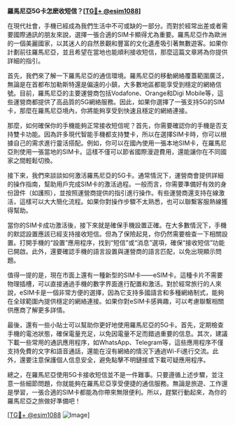 **羅馬尼亞5G卡怎麽收短信？[[TG💪+ @esim1088](https://t.me/s/esim1088)]**

在現代社會，手機已經成為我們生活中不可或缺的一部分。而對於經常出差或者需要國際通訊的朋友來說，選擇一張合適的SIM卡顯得尤為重要。羅馬尼亞作為歐洲的一個美麗國家，以其迷人的自然景觀和豐富的文化遺產吸引著無數遊客。如果你計劃前往羅馬尼亞，並且希望在當地也能順利接收短信，那麼這篇文章將為你提供詳細的指引。

首先，我們來了解一下羅馬尼亞的通信環境。羅馬尼亞的移動網絡覆蓋範圍廣泛，無論是在首都布加勒斯特還是偏遠的小鎮，大多數地區都能享受到穩定的網絡信號。目前，羅馬尼亞的主要運營商包括Vodafone、Orange和Digi Mobile等，這些運營商都提供了高品質的5G網絡服務。因此，如果你選擇了一張支持5G的SIM卡，那麼在羅馬尼亞境內，你將能夠享受到快速且穩定的網絡連接。

那麼，如何確保你的手機能夠正常接收短信呢？首先，你需要確認你的手機是否支持雙卡功能。因為許多現代智能手機都支持雙卡，所以在選擇SIM卡時，你可以根據自己的需求進行靈活搭配。例如，你可以在國內使用一張本地SIM卡，在羅馬尼亞則使用一張當地的SIM卡。這樣不僅可以節省國際漫遊費用，還能讓你在不同國家之間輕鬆切換。

接下來，我們來談談如何激活羅馬尼亞的5G卡。通常情況下，運營商會提供詳細的操作指南，幫助用戶完成SIM卡的激活過程。一般而言，你需要準備好有效的身份證件（如護照），並按照運營商提供的指引進行操作。有些運營商還支持在線激活，這樣可以大大簡化流程。如果你對操作步驟不太熟悉，也可以聯繫客服熱線獲得幫助。

當你的SIM卡成功激活後，接下來就是確保手機設置正確。在大多數情況下，手機的默認設置應該已經支持接收短信。但為了保險起見，你仍然需要檢查一下相關設置。打開手機的“設置”應用程序，找到“短信”或“消息”選項，確保“接收短信”功能已開啟。此外，還要確認手機的語言設置與運營商的語言匹配，以免出現顯示問題。

值得一提的是，現在市面上還有一種新型的SIM卡——eSIM卡。這種卡片不需要物理插槽，可以直接通過手機的數字界面進行配置和激活。對於經常旅行的人來說，eSIM卡是一個非常方便的選擇，因為它支持多國語言和多種網絡制式，能夠在全球範圍內提供穩定的網絡連接。如果你對eSIM卡感興趣，可以考慮聯繫相關供應商了解更多詳情。

最後，還有一些小貼士可以幫助你更好地使用羅馬尼亞的5G卡。首先，定期檢查手機的電池狀態，確保電量充足，以免因電量不足而錯過重要的信息。其次，建議下載一些常用的通訊應用程序，如WhatsApp、Telegram等，這些應用程序不僅支持免費的文字和語音通話，還能在沒有網絡的情況下通過Wi-Fi進行交流。此外，還要注意保護個人信息安全，避免點擊不明鏈接或下載可疑應用程序。

總之，在羅馬尼亞使用5G卡接收短信並不是一件難事。只要遵循上述步驟，並注意一些細節問題，你就能夠在羅馬尼亞享受便捷的通信服務。無論是旅遊、工作還是學習，一張合適的SIM卡都能為你帶來無限便利。所以，趕緊行動起來，為你的羅馬尼亞之旅做好準備吧！

[[TG💪+ @esim1088](https://t.me/s/esim1088) ![Image](https://i.postimg.cc/4NQfJmqS/Snipaste-2025-05-13-00-14-12.png)]
